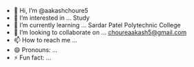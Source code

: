 - 👋 Hi, I’m @aakashchoure5
- 👀 I’m interested in ... Study
- 🌱 I’m currently learning ... Sardar Patel Polytechnic College
- 💞️ I’m looking to collaborate on ... choureaakash5@gmail.com
- 📫 How to reach me ...
- 😄 Pronouns: ...
- ⚡ Fun fact: ...

<!---
aakashchoure5/aakashchoure5 is a ✨ special ✨ repository because its `README.md` (this file) appears on your GitHub profile.
You can click the Preview link to take a look at your changes.
--->
